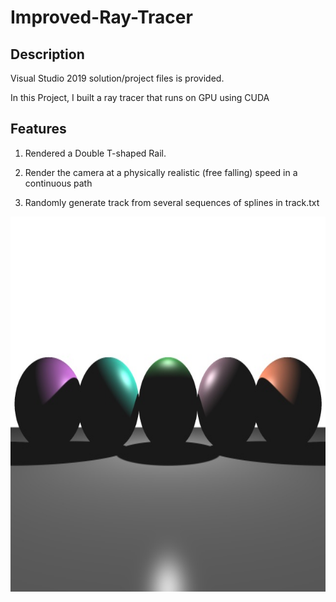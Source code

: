 # Improved-Ray-Tracer
## Description
Visual Studio 2019 solution/project files is provided. 

In this Project, I built a ray tracer that runs on GPU using CUDA

## Features
1. Rendered a Double T-shaped Rail.

2. Render the camera at a physically realistic (free falling) speed in a continuous path

3. Randomly generate track from several sequences of splines in track.txt

<p align="center">
 <img src="spheres_antialiasing_softshadow.jpg" height="600"/>
</p >
